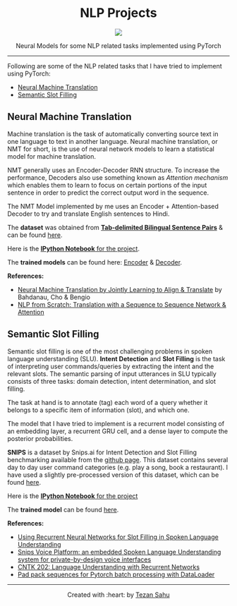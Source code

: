 <h1 align="center">NLP Projects</h1>
<p align="center">
    <img src="https://img.shields.io/badge/Made%20With-PyTorch-blue"></img>
</p>
<p align="center">Neural Models for some NLP related tasks implemented using PyTorch</p>

***

Following are some of the NLP related tasks that I have tried to implement using PyTorch:

- [Neural Machine Translation](#neural-machine-translation)
- [Semantic Slot Filling](#semantic-slot-filling)

## Neural Machine Translation 

Machine translation is the task of automatically converting source text in one language to text in another language. Neural machine translation, or NMT for short, is the use of neural network models to learn a statistical model for machine translation.

NMT generally uses an Encoder-Decoder RNN structure. To increase the performance, Decoders also use something known as _Attention mechanism_ which enables them to learn to focus on certain portions of the input sentence in order to predict the correct output word in the sequence.

The NMT Model implemented by me uses an Encoder + Attention-based Decoder to try and translate English sentences to Hindi.

The __dataset__ was obtained from [__Tab-delimited Bilingual Sentence Pairs__](http://www.manythings.org/anki/) & can be found [here](https://github.com/tezansahu/NLP_Projects/blob/master/Eng-Hin%20Machine%20Translation%20using%20Seq2Seq/hin-eng.txt).

Here is the [__IPython Notebook__ for the project](https://github.com/tezansahu/NLP_Projects/blob/master/Eng-Hin%20Machine%20Translation%20using%20Seq2Seq/Eng_to_Hin_Translation_using_Seq2Seq.ipynb).

The __trained models__ can be found here: [Encoder](hhttps://github.com/tezansahu/NLP_Projects/blob/master/Eng-Hin%20Machine%20Translation%20using%20Seq2Seq/eng_to_hin_encoder) & [Decoder](https://github.com/tezansahu/NLP_Projects/blob/master/Eng-Hin%20Machine%20Translation%20using%20Seq2Seq/eng_to_hin_attn_decoder).

__References:__
- [Neural Machine Translation by Jointly Learning to Align & Translate](https://arxiv.org/pdf/1409.0473.pdf) by Bahdanau, Cho & Bengio
- [NLP from Scratch: Translation with a Sequence to Sequence Network & Attention](https://pytorch.org/tutorials/intermediate/seq2seq_translation_tutorial.html)



## Semantic Slot Filling

Semantic slot filling is one of the most challenging problems in spoken language understanding (SLU). __Intent Detection__ and __Slot Filling__ is the task of interpreting user commands/queries by extracting the intent and the relevant slots. The semantic parsing of input utterances in SLU typically consists of three tasks: domain detection, intent determination, and slot filling.

The task at hand is to annotate (tag) each word of a query whether it belongs to a specific item of information (slot), and which one.

The model that I have tried to implement is a recurrent model consisting of an embedding layer, a recurrent GRU cell, and a dense layer to compute the posterior probabilities.

__SNIPS__ is a dataset by Snips.ai for Intent Detection and Slot Filling benchmarking available from the [github page](https://github.com/snipsco/nlu-benchmark). This dataset contains several day to day user command categories (e.g. play a song, book a restaurant). I have used a slightly pre-processed version of this dataset, which can be found [here](https://github.com/tezansahu/NLP_Projects/tree/master/Semantic%20Slot%20Filling/snips).

Here is the [__IPython Notebook__ for the project](https://github.com/tezansahu/NLP_Projects/blob/master/Semantic%20Slot%20Filling/Semantic_Slot_Filling.ipynb)

The __trained model__ can be found [here](https://github.com/tezansahu/NLP_Projects/blob/master/Semantic%20Slot%20Filling/snips_slot_filling_model).

__References:__
- [Using Recurrent Neural Networks for Slot Filling in Spoken Language Understanding](http://www.iro.umontreal.ca/~lisa/pointeurs/taslp_RNNSLU_final_doubleColumn.pdf)
- [Snips Voice Platform: an embedded Spoken Language Understanding system for private-by-design voice interfaces](https://arxiv.org/pdf/1805.10190.pdf)
- [CNTK 202: Language Understanding with Recurrent Networks](https://www.cntk.ai/pythondocs/CNTK_202_Language_Understanding.html)
- [Pad pack sequences for Pytorch batch processing with DataLoader](https://suzyahyah.github.io/pytorch/2019/07/01/DataLoader-Pad-Pack-Sequence.html)

***
<p align='center'>Created with :heart: by <a href="https://www.linkedin.com/in/tezan-sahu/">Tezan Sahu</a></p>
